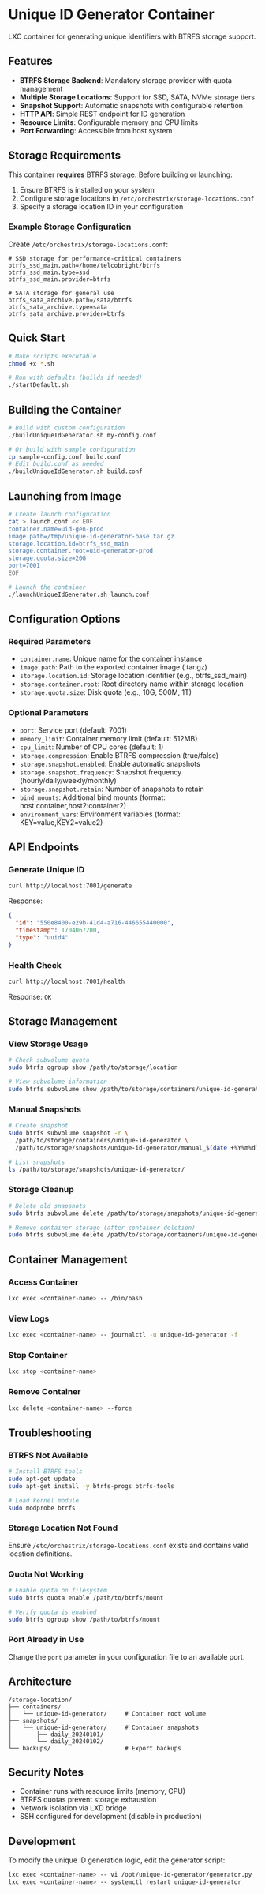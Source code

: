 # Unique ID Generator Container

LXC container for generating unique identifiers with BTRFS storage support.

## Features

- **BTRFS Storage Backend**: Mandatory storage provider with quota management
- **Multiple Storage Locations**: Support for SSD, SATA, NVMe storage tiers
- **Snapshot Support**: Automatic snapshots with configurable retention
- **HTTP API**: Simple REST endpoint for ID generation
- **Resource Limits**: Configurable memory and CPU limits
- **Port Forwarding**: Accessible from host system

## Storage Requirements

This container **requires** BTRFS storage. Before building or launching:

1. Ensure BTRFS is installed on your system
2. Configure storage locations in `/etc/orchestrix/storage-locations.conf`
3. Specify a storage location ID in your configuration

### Example Storage Configuration

Create `/etc/orchestrix/storage-locations.conf`:

```properties
# SSD storage for performance-critical containers
btrfs_ssd_main.path=/home/telcobright/btrfs
btrfs_ssd_main.type=ssd
btrfs_ssd_main.provider=btrfs

# SATA storage for general use
btrfs_sata_archive.path=/sata/btrfs
btrfs_sata_archive.type=sata
btrfs_sata_archive.provider=btrfs
```

## Quick Start

```bash
# Make scripts executable
chmod +x *.sh

# Run with defaults (builds if needed)
./startDefault.sh
```

## Building the Container

```bash
# Build with custom configuration
./buildUniqueIdGenerator.sh my-config.conf

# Or build with sample configuration
cp sample-config.conf build.conf
# Edit build.conf as needed
./buildUniqueIdGenerator.sh build.conf
```

## Launching from Image

```bash
# Create launch configuration
cat > launch.conf << EOF
container.name=uid-gen-prod
image.path=/tmp/unique-id-generator-base.tar.gz
storage.location.id=btrfs_ssd_main
storage.container.root=uid-generator-prod
storage.quota.size=20G
port=7001
EOF

# Launch the container
./launchUniqueIdGenerator.sh launch.conf
```

## Configuration Options

### Required Parameters

- `container.name`: Unique name for the container instance
- `image.path`: Path to the exported container image (.tar.gz)
- `storage.location.id`: Storage location identifier (e.g., btrfs_ssd_main)
- `storage.container.root`: Root directory name within storage location
- `storage.quota.size`: Disk quota (e.g., 10G, 500M, 1T)

### Optional Parameters

- `port`: Service port (default: 7001)
- `memory_limit`: Container memory limit (default: 512MB)
- `cpu_limit`: Number of CPU cores (default: 1)
- `storage.compression`: Enable BTRFS compression (true/false)
- `storage.snapshot.enabled`: Enable automatic snapshots
- `storage.snapshot.frequency`: Snapshot frequency (hourly/daily/weekly/monthly)
- `storage.snapshot.retain`: Number of snapshots to retain
- `bind_mounts`: Additional bind mounts (format: host:container,host2:container2)
- `environment_vars`: Environment variables (format: KEY=value,KEY2=value2)

## API Endpoints

### Generate Unique ID
```bash
curl http://localhost:7001/generate
```

Response:
```json
{
  "id": "550e8400-e29b-41d4-a716-446655440000",
  "timestamp": 1704067200,
  "type": "uuid4"
}
```

### Health Check
```bash
curl http://localhost:7001/health
```

Response: `OK`

## Storage Management

### View Storage Usage
```bash
# Check subvolume quota
sudo btrfs qgroup show /path/to/storage/location

# View subvolume information
sudo btrfs subvolume show /path/to/storage/containers/unique-id-generator
```

### Manual Snapshots
```bash
# Create snapshot
sudo btrfs subvolume snapshot -r \
  /path/to/storage/containers/unique-id-generator \
  /path/to/storage/snapshots/unique-id-generator/manual_$(date +%Y%m%d)

# List snapshots
ls /path/to/storage/snapshots/unique-id-generator/
```

### Storage Cleanup
```bash
# Delete old snapshots
sudo btrfs subvolume delete /path/to/storage/snapshots/unique-id-generator/old_snapshot

# Remove container storage (after container deletion)
sudo btrfs subvolume delete /path/to/storage/containers/unique-id-generator
```

## Container Management

### Access Container
```bash
lxc exec <container-name> -- /bin/bash
```

### View Logs
```bash
lxc exec <container-name> -- journalctl -u unique-id-generator -f
```

### Stop Container
```bash
lxc stop <container-name>
```

### Remove Container
```bash
lxc delete <container-name> --force
```

## Troubleshooting

### BTRFS Not Available
```bash
# Install BTRFS tools
sudo apt-get update
sudo apt-get install -y btrfs-progs btrfs-tools

# Load kernel module
sudo modprobe btrfs
```

### Storage Location Not Found
Ensure `/etc/orchestrix/storage-locations.conf` exists and contains valid location definitions.

### Quota Not Working
```bash
# Enable quota on filesystem
sudo btrfs quota enable /path/to/btrfs/mount

# Verify quota is enabled
sudo btrfs qgroup show /path/to/btrfs/mount
```

### Port Already in Use
Change the `port` parameter in your configuration file to an available port.

## Architecture

```
/storage-location/
├── containers/
│   └── unique-id-generator/     # Container root volume
├── snapshots/
│   └── unique-id-generator/     # Container snapshots
│       ├── daily_20240101/
│       └── daily_20240102/
└── backups/                     # Export backups
```

## Security Notes

- Container runs with resource limits (memory, CPU)
- BTRFS quotas prevent storage exhaustion
- Network isolation via LXD bridge
- SSH configured for development (disable in production)

## Development

To modify the unique ID generation logic, edit the generator script:

```bash
lxc exec <container-name> -- vi /opt/unique-id-generator/generator.py
lxc exec <container-name> -- systemctl restart unique-id-generator
```